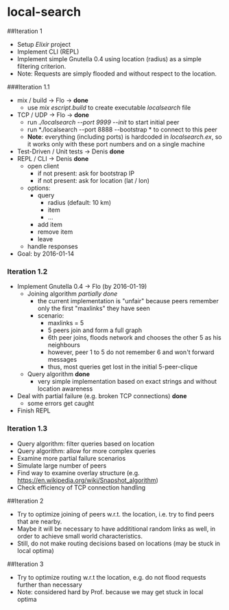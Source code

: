 # local-search

##Iteration 1

* Setup *Elixir* project
* Implement CLI (REPL)
* Implement simple Gnutella 0.4 using location (radius) as a simple filtering criterion.
* Note: Requests are simply flooded and without respect to the location.

###Iteration 1.1

* mix / build -> Flo -> **done** 
    * use *mix escript.build* to create executable *localsearch* file
* TCP / UDP -> Flo -> **done**
    * run *./localsearch --port 9999 --init* to start initial peer
    * run *./localsearch --port 8888 --bootstrap * to connect to this peer
    * **Note**: everything (including ports) is hardcoded in *localsearch.ex*, so it works only with these port numbers and on a single machine
* Test-Driven / Unit tests -> Denis **done**
* REPL / CLI -> Denis **done** 
    * open client
        * if not present: ask for bootstrap IP
        * if not present: ask for location (lat / lon) 
    * options: 
        * query
            - radius (default: 10 km)
            - item
            - ...
        * add item
        * remove item
        * leave
    * handle responses
* Goal: by 2016-01-14

### Iteration 1.2

* Implement Gnutella 0.4 -> Flo (by 2016-01-19)
    * Joining algorithm *partially done*
        *  the current implementation is "unfair" because peers remember only the first "maxlinks" they have seen
        *  scenario: 
            *  maxlinks = 5
            *  5 peers join and form a full graph
            *  6th peer joins, floods network and chooses the other 5 as his neighbours
            *  however, peer 1 to 5 do not remember 6 and won't forward messages
            *  thus, most queries get lost in the initial 5-peer-clique
    * Query algorithm **done**
        * very simple implementation based on exact strings and without location awareness 
* Deal with partial failure (e.g. broken TCP connections) **done**
    * some errors get caught    
* Finish REPL

### Iteration 1.3

* Query algorithm: filter queries based on location
* Query algorithm: allow for more complex queries
* Examine more partial failure scenarios
* Simulate large number of peers
* Find way to examine overlay structure (e.g. https://en.wikipedia.org/wiki/Snapshot_algorithm)
* Check efficiency of TCP connection handling

##Iteration 2

* Try to optimize joining of peers w.r.t. the location, i.e. try to find peers that are nearby.
* Maybe it will be necessary to have addititional random links as well, in order to achieve small world characteristics.
* Still, do not make routing decisions based on locations (may be stuck in local optima)

##Iteration 3
* Try to optimize routing w.r.t the location, e.g. do not flood requests further than necessary
* Note: considered hard by Prof. because we may get stuck in local optima
